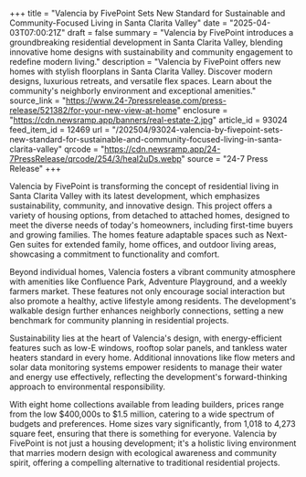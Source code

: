 +++
title = "Valencia by FivePoint Sets New Standard for Sustainable and Community-Focused Living in Santa Clarita Valley"
date = "2025-04-03T07:00:21Z"
draft = false
summary = "Valencia by FivePoint introduces a groundbreaking residential development in Santa Clarita Valley, blending innovative home designs with sustainability and community engagement to redefine modern living."
description = "Valencia by FivePoint offers new homes with stylish floorplans in Santa Clarita Valley. Discover modern designs, luxurious retreats, and versatile flex spaces. Learn about the community's neighborly environment and exceptional amenities."
source_link = "https://www.24-7pressrelease.com/press-release/521382/for-your-new-view-at-home"
enclosure = "https://cdn.newsramp.app/banners/real-estate-2.jpg"
article_id = 93024
feed_item_id = 12469
url = "/202504/93024-valencia-by-fivepoint-sets-new-standard-for-sustainable-and-community-focused-living-in-santa-clarita-valley"
qrcode = "https://cdn.newsramp.app/24-7PressRelease/qrcode/254/3/heal2uDs.webp"
source = "24-7 Press Release"
+++

<p>Valencia by FivePoint is transforming the concept of residential living in Santa Clarita Valley with its latest development, which emphasizes sustainability, community, and innovative design. This project offers a variety of housing options, from detached to attached homes, designed to meet the diverse needs of today's homeowners, including first-time buyers and growing families. The homes feature adaptable spaces such as Next-Gen suites for extended family, home offices, and outdoor living areas, showcasing a commitment to functionality and comfort.</p><p>Beyond individual homes, Valencia fosters a vibrant community atmosphere with amenities like Confluence Park, Adventure Playground, and a weekly farmers market. These features not only encourage social interaction but also promote a healthy, active lifestyle among residents. The development's walkable design further enhances neighborly connections, setting a new benchmark for community planning in residential projects.</p><p>Sustainability lies at the heart of Valencia's design, with energy-efficient features such as low-E windows, rooftop solar panels, and tankless water heaters standard in every home. Additional innovations like flow meters and solar data monitoring systems empower residents to manage their water and energy use effectively, reflecting the development's forward-thinking approach to environmental responsibility.</p><p>With eight home collections available from leading builders, prices range from the low $400,000s to $1.5 million, catering to a wide spectrum of budgets and preferences. Home sizes vary significantly, from 1,018 to 4,273 square feet, ensuring that there is something for everyone. Valencia by FivePoint is not just a housing development; it's a holistic living environment that marries modern design with ecological awareness and community spirit, offering a compelling alternative to traditional residential projects.</p>